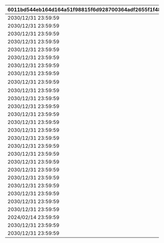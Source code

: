 |6011bd544eb164d164a51f98815f6d928700364adf2655f1f48506ad8ebc5559|061be4ff574358c4a95aa8296ff2150e7857a164e9f76917a2a7014f8d2012ae|bf70de9a26d2d8ef4c16dc68428658ab8c8b9d66fca2c0b8e64d48329f0f34af|a41a06918834b516f135db4216faf5fe7fe4c2f6dcb55e0ff6791303e540bbad|62e7be535933bf2cf01e9678a4bfda909b3c63bd9aa89032aaa6c38fd6853787|2e2a5a7dbd747f80bd8f360796ad0435d313e0164403921ada7d7f7393c09b65|
| --- | --- | --- | --- | --- | --- |
|2030/12/31 23:59:59|1|||2801|2020/10/31 12:00|
|2030/12/31 23:59:59|2|||2802|2020/11/21 12:00|
|2030/12/31 23:59:59|3||2021/02/16 12:00|2307|2021/02/16 12:00|
|2030/12/31 23:59:59|4||2021/02/16 12:00|2308|2021/02/16 12:00|
|2030/12/31 23:59:59|5|||2806|2021/02/10 12:00|
|2030/12/31 23:59:59|6||2022/03/16 12:00|2808|2021/02/28 12:00|
|2030/12/31 23:59:59|7|||2809|2021/05/31 12:00|
|2030/12/31 23:59:59|8||2021/07/31 12:00|2814|2021/07/31 12:00|
|2030/12/31 23:59:59|9|オーマ地域振興ポスター\n『新春トゥンヌス釣上図柄』|2022/01/18 12:00|2804|2022/01/18 12:00|
|2030/12/31 23:59:59|10|||2816|2022/02/15 05:00|
|2030/12/31 23:59:59|11|||2818|2022/02/28 12:00|
|2030/12/31 23:59:59|12||2022/05/15 15:00|2805|2022/05/15 15:00|
|2030/12/31 23:59:59|13|||2828|2022/09/30 12:00|
|2030/12/31 23:59:59|14|||2829|2022/12/26 19:00|
|2030/12/31 23:59:59|15|||2830|2023/02/15 05:00|
|2030/12/31 23:59:59|16|||2833|2023/02/28 12:00|
|2030/12/31 23:59:59|17|||2834|2023/04/30 12:00|
|2030/12/31 23:59:59|18|||2835|2023/04/30 12:00|
|2030/12/31 23:59:59|19|||2836|2023/04/30 12:00|
|2030/12/31 23:59:59|20|||2837|2023/04/30 12:00|
|2030/12/31 23:59:59|21|||2839|2023/08/31 12:00|
|2030/12/31 23:59:59|22|||2840|2023/08/31 12:00|
|2030/12/31 23:59:59|23|||2844|2024/02/11 05:00|
|2030/12/31 23:59:59|24|||2846|2024/02/12 05:00|
|2030/12/31 23:59:59|25|||2845|2024/02/13 05:00|
|2024/02/14 23:59:59|26|||2843|2024/02/14 05:00|
|2030/12/31 23:59:59|27|||2842|2024/02/15 05:00|
|2030/12/31 23:59:59|28|||2847|2024/08/31 12:00|